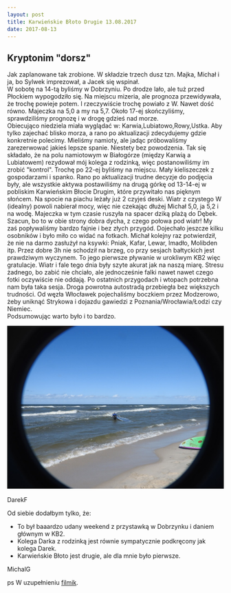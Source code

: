 ```yaml
---
layout: post
title: Karwieńskie Błoto Drugie 13.08.2017
date: 2017-08-13
---
```


## Kryptonim **"dorsz"**  

Jak zaplanowane tak zrobione. W składzie trzech dusz tzn. Majka, Michał i ja, bo Sylwek imprezował, a Jacek się wspinał.  
W sobotę na 14-tą byliśmy w Dobrzyniu. Po drodze lało, ale tuż przed Płockiem wypogodziło się. 
Na miejscu mizeria, ale prognoza przewidywała, że trochę powieje potem. I rzeczywiście trochę powiało z W.
Nawet dość równo. Majeczka na 5,0 a my na 5,7. Około 17-ej skończyliśmy, sprawdziliśmy prognozę i w drogę gdzieś nad morze.  
Obiecująco niedziela miała wyglądać w: Karwia,Lubiatowo,Rowy,Ustka. Aby tylko zajechać blisko morza,
a rano po aktualizacji zdecydujemy gdzie konkretnie polecimy.
Mieliśmy namioty, ale jadąc próbowaliśmy zarezerwować jakieś lepsze spanie. Niestety bez powodzenia.
Tak się składało, że na polu namiotowym w Białogórze (między Karwią a Lubiatowem) rezydował mój kolega z rodzinką,
więc postanowiliśmy im zrobić "kontrol". Trochę po 22-ej byliśmy na miejscu. Mały kieliszeczek z gospodarzami i spanko.
Rano po aktualizacji trudne decyzje do podjęcia były, ale wszystkie aktywa postawiliśmy na drugą górkę od 13-14-ej
w pobliskim Karwieńskim Błocie Drugim, które przywitało nas pięknym słońcem. Na spocie na piachu leżały już 2 czyjeś deski.
Wiatr z czystego W (idealny) powoli nabierał mocy, więc nie czekając dłużej Michał 5,0, ja 5,2 i na wodę.
Majeczka w tym czasie ruszyła na spacer dziką plażą do Dębek. Szacun, bo to w obie strony dobra dycha, z czego połowa pod wiatr!
My zaś popływaliśmy bardzo fajnie i bez złych przygód. Dojechało jeszcze kilku osobników i było miło co widać na fotkach.
Michał kolejny raz potwierdził, że nie na darmo zasłużył na ksywki: Pniak, Kafar, Lewar, Imadło, Molibden itp.
Przez dobre 3h nie schodził na brzeg, co przy sesjach bałtyckich jest prawdziwym wyczynem.
To jego pierwsze pływanie w urokliwym KB2 więc gratulacje. Wiatr i fale tego dnia były szyte akurat jak na naszą miarę.
Stresu żadnego, bo zabić nie chciało, ale jednocześnie falki nawet nawet czego fotki oczywiście nie oddają.
Po ostatnich przygodach i wtopach potrzebna nam była taka sesja. Droga powrotna autostradą przebiegła bez większych trudności.
Od węzła Włocławek pojechaliśmy boczkiem przez Modzerowo, żeby uniknąć Strykowa i dojazdu gawiedzi z Poznania/Wrocławia/Łodzi czy Niemiec.  
Podsumowując warto było i to bardzo.  

[![Fotki tu:](https://raw.githubusercontent.com/naspocie/blog/master/images/2017-08-13-Karwia/DSCN1023.JPG)](https://goo.gl/photos/TW4w7NW8Q6yd5nyf7)

DarekF

Od siebie dodałbym tylko, że:  
* To był baaardzo udany weekend z przystawką w Dobrzynku i daniem głównym w KB2.
* Kolega Darka z rodzinką jest równie sympatycznie podkręcony jak kolega Darek.
* Karwieńskie Błoto jest drugie, ale dla mnie było pierwsze.  

MichalG  

ps W uzupełnieniu [filmik](https://youtu.be/Jgrkpc6ese0).  
